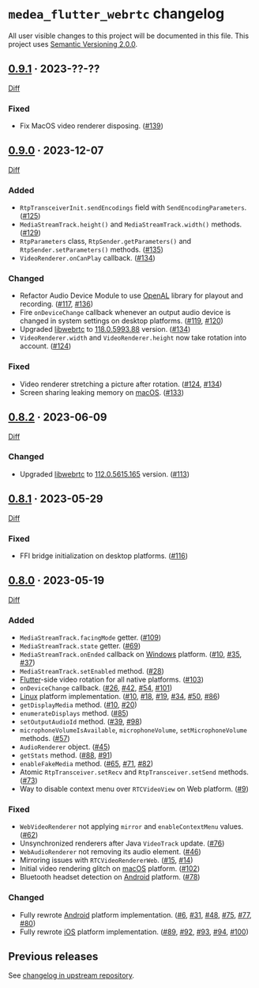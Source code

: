 `medea_flutter_webrtc` changelog
================================

All user visible changes to this project will be documented in this file. This project uses [Semantic Versioning 2.0.0].




## [0.9.1] · 2023-??-??
[0.9.1]: https://github.com/instrumentisto/medea-flutter-webrtc/tree/0.9.1

[Diff](https://github.com/instrumentisto/medea-flutter-webrtc/compare/0.9.0...0.9.1)

### Fixed

- Fix MacOS video renderer disposing. ([#139])

[#139]: https://github.com/instrumentisto/medea-flutter-webrtc/pull/139




## [0.9.0] · 2023-12-07
[0.9.0]: https://github.com/instrumentisto/medea-flutter-webrtc/tree/0.9.0

[Diff](https://github.com/instrumentisto/medea-flutter-webrtc/compare/0.8.2...0.9.0)

### Added

- `RtpTransceiverInit.sendEncodings` field with `SendEncodingParameters`. ([#125])
- `MediaStreamTrack.height()` and `MediaStreamTrack.width()` methods. ([#129])
- `RtpParameters` class, `RtpSender.getParameters()` and `RtpSender.setParameters()` methods. ([#135])
- `VideoRenderer.onCanPlay` callback. ([#134])

### Changed

- Refactor Audio Device Module to use [OpenAL] library for playout and recording. ([#117], [#136])
- Fire `onDeviceChange` callback whenever an output audio device is changed in system settings on desktop platforms. ([#119], [#120])
- Upgraded [libwebrtc] to [118.0.5993.88] version. ([#134])
- `VideoRenderer.width` and `VideoRenderer.height` now take rotation into account. ([#124])

### Fixed

- Video renderer stretching a picture after rotation. ([#124], [#134])
- Screen sharing leaking memory on [macOS]. ([#133])

[#117]: https://github.com/instrumentisto/medea-flutter-webrtc/pull/117
[#119]: https://github.com/instrumentisto/medea-flutter-webrtc/pull/119
[#120]: https://github.com/instrumentisto/medea-flutter-webrtc/pull/120
[#124]: https://github.com/instrumentisto/medea-flutter-webrtc/pull/124
[#125]: https://github.com/instrumentisto/medea-flutter-webrtc/pull/125
[#129]: https://github.com/instrumentisto/medea-flutter-webrtc/pull/129
[#133]: https://github.com/instrumentisto/medea-flutter-webrtc/pull/133
[#134]: https://github.com/instrumentisto/medea-flutter-webrtc/pull/134
[#135]: https://github.com/instrumentisto/medea-flutter-webrtc/pull/135
[#136]: https://github.com/instrumentisto/medea-flutter-webrtc/pull/136
[118.0.5993.88]: https://github.com/instrumentisto/libwebrtc-bin/releases/tag/118.0.5993.88




## [0.8.2] · 2023-06-09
[0.8.2]: https://github.com/instrumentisto/medea-flutter-webrtc/tree/0.8.2

[Diff](https://github.com/instrumentisto/medea-flutter-webrtc/compare/0.8.1...0.8.2)

### Changed

- Upgraded [libwebrtc] to [112.0.5615.165] version. ([#113])

[#113]: https://github.com/instrumentisto/medea-flutter-webrtc/pull/113
[112.0.5615.165]: https://github.com/instrumentisto/libwebrtc-bin/releases/tag/112.0.5615.165




## [0.8.1] · 2023-05-29
[0.8.1]: https://github.com/instrumentisto/medea-flutter-webrtc/tree/0.8.1

[Diff](https://github.com/instrumentisto/medea-flutter-webrtc/compare/0.8.0...0.8.1)

### Fixed

- FFI bridge initialization on desktop platforms. ([#116])

[#116]: https://github.com/instrumentisto/medea-flutter-webrtc/pull/116




## [0.8.0] · 2023-05-19
[0.8.0]: https://github.com/instrumentisto/medea-flutter-webrtc/tree/0.8.0

[Diff](https://github.com/instrumentisto/medea-flutter-webrtc/compare/35858a85...0.8.0)

### Added

- `MediaStreamTrack.facingMode` getter. ([#109])
- `MediaStreamTrack.state` getter. ([#69])
- `MediaStreamTrack.onEnded` callback on [Windows] platform. ([#10], [#35], [#37])
- `MediaStreamTrack.setEnabled` method. ([#28])
- [Flutter]-side video rotation for all native platforms. ([#103])
- `onDeviceChange` callback. ([#26], [#42], [#54], [#101])
- [Linux] platform implementation. ([#10], [#18], [#19], [#34], [#50], [#86])
- `getDisplayMedia` method. ([#10], [#20])
- `enumerateDisplays` method. ([#85])
- `setOutputAudioId` method. ([#39], [#98])
- `microphoneVolumeIsAvailable`, `microphoneVolume`, `setMicrophoneVolume` methods. ([#57])
- `AudioRenderer` object. ([#45])
- `getStats` method. ([#88], [#91])
- `enableFakeMedia` method. ([#65], [#71], [#82])
- Atomic `RtpTransceiver.setRecv` and `RtpTransceiver.setSend` methods. ([#73])
- Way to disable context menu over `RTCVideoView` on Web platform. ([#9])
  
### Fixed

- `WebVideoRenderer` not applying `mirror` and `enableContextMenu` values. ([#62])
- Unsynchronized renderers after Java `VideoTrack` update. ([#76])
- `WebAudioRenderer` not removing its audio element. ([#46])
- Mirroring issues with `RTCVideoRendererWeb`. ([#15], [#14])
- Initial video rendering glitch on [macOS] platform. ([#102])
- Bluetooth headset detection on [Android] platform. ([#78])

### Changed

- Fully rewrote [Android] platform implementation. ([#6], [#31], [#48], [#75], [#77], [#80])
- Fully rewrote [iOS] platform implementation. ([#89], [#92], [#93], [#94], [#100])

[#6]: https://github.com/instrumentisto/medea-flutter-webrtc/pull/6
[#9]: https://github.com/instrumentisto/medea-flutter-webrtc/pull/9
[#10]: https://github.com/instrumentisto/medea-flutter-webrtc/pull/10
[#14]: https://github.com/instrumentisto/medea-flutter-webrtc/pull/14
[#15]: https://github.com/instrumentisto/medea-flutter-webrtc/pull/15
[#18]: https://github.com/instrumentisto/medea-flutter-webrtc/pull/18
[#19]: https://github.com/instrumentisto/medea-flutter-webrtc/pull/19
[#20]: https://github.com/instrumentisto/medea-flutter-webrtc/pull/20
[#26]: https://github.com/instrumentisto/medea-flutter-webrtc/pull/26
[#28]: https://github.com/instrumentisto/medea-flutter-webrtc/pull/28
[#31]: https://github.com/instrumentisto/medea-flutter-webrtc/pull/31
[#34]: https://github.com/instrumentisto/medea-flutter-webrtc/pull/34
[#35]: https://github.com/instrumentisto/medea-flutter-webrtc/pull/35
[#37]: https://github.com/instrumentisto/medea-flutter-webrtc/pull/37
[#39]: https://github.com/instrumentisto/medea-flutter-webrtc/pull/39
[#42]: https://github.com/instrumentisto/medea-flutter-webrtc/pull/42
[#45]: https://github.com/instrumentisto/medea-flutter-webrtc/pull/45
[#46]: https://github.com/instrumentisto/medea-flutter-webrtc/pull/46
[#48]: https://github.com/instrumentisto/medea-flutter-webrtc/pull/48
[#50]: https://github.com/instrumentisto/medea-flutter-webrtc/pull/50
[#54]: https://github.com/instrumentisto/medea-flutter-webrtc/pull/54
[#57]: https://github.com/instrumentisto/medea-flutter-webrtc/pull/57
[#62]: https://github.com/instrumentisto/medea-flutter-webrtc/pull/62
[#65]: https://github.com/instrumentisto/medea-flutter-webrtc/pull/65
[#69]: https://github.com/instrumentisto/medea-flutter-webrtc/pull/69
[#71]: https://github.com/instrumentisto/medea-flutter-webrtc/pull/71
[#73]: https://github.com/instrumentisto/medea-flutter-webrtc/pull/73
[#75]: https://github.com/instrumentisto/medea-flutter-webrtc/pull/75
[#76]: https://github.com/instrumentisto/medea-flutter-webrtc/pull/76
[#77]: https://github.com/instrumentisto/medea-flutter-webrtc/pull/77
[#78]: https://github.com/instrumentisto/medea-flutter-webrtc/pull/78
[#80]: https://github.com/instrumentisto/medea-flutter-webrtc/pull/80
[#82]: https://github.com/instrumentisto/medea-flutter-webrtc/pull/82
[#85]: https://github.com/instrumentisto/medea-flutter-webrtc/pull/85
[#86]: https://github.com/instrumentisto/medea-flutter-webrtc/pull/86
[#88]: https://github.com/instrumentisto/medea-flutter-webrtc/pull/88
[#89]: https://github.com/instrumentisto/medea-flutter-webrtc/pull/89
[#91]: https://github.com/instrumentisto/medea-flutter-webrtc/pull/91
[#92]: https://github.com/instrumentisto/medea-flutter-webrtc/pull/92
[#93]: https://github.com/instrumentisto/medea-flutter-webrtc/pull/93
[#94]: https://github.com/instrumentisto/medea-flutter-webrtc/pull/94
[#98]: https://github.com/instrumentisto/medea-flutter-webrtc/pull/98
[#100]: https://github.com/instrumentisto/medea-flutter-webrtc/pull/100
[#101]: https://github.com/instrumentisto/medea-flutter-webrtc/pull/101
[#102]: https://github.com/instrumentisto/medea-flutter-webrtc/pull/102
[#103]: https://github.com/instrumentisto/medea-flutter-webrtc/pull/103
[#109]: https://github.com/instrumentisto/medea-flutter-webrtc/pull/109




## Previous releases

See [changelog in upstream repository](https://github.com/flutter-webrtc/flutter-webrtc/blob/0.7.0%2Bhotfix.2/CHANGELOG.md).




[Android]: https://www.android.com
[Flutter]: https://www.flutter.dev
[iOS]: https://www.apple.com/ios
[libwebrtc]: https://github.com/instrumentisto/libwebrtc-bin
[Linux]: https://www.linux.org
[macOS]: https://www.apple.com/macos
[OpenAL]: https://github.com/kcat/openal-soft
[Semantic Versioning 2.0.0]: https://semver.org
[Windows]: https://www.microsoft.com/windows
